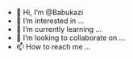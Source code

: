 - 👋 Hi, I’m @Babukazi
- 👀 I’m interested in ...
- 🌱 I’m currently learning ...
- 💞️ I’m looking to collaborate on ...
- 📫 How to reach me ...

<!---
Babukazi/Babukazi is a ✨ special ✨ repository because its `README.md` (this file) appears on your GitHub profile.
You can click the Preview link to take a look at your changes.
--->
